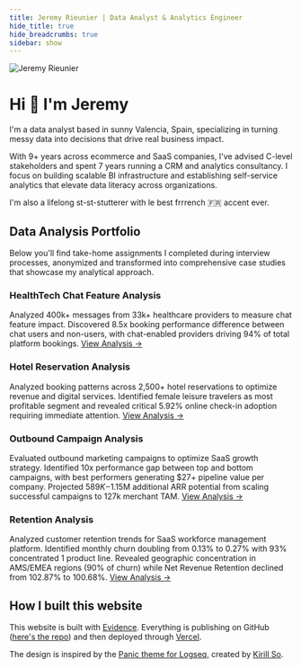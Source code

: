 ```yaml
---
title: Jeremy Rieunier | Data Analyst & Analytics Engineer
hide_title: true
hide_breadcrumbs: true
sidebar: show
---
```


<img src="https://avatars.githubusercontent.com/jeremyrieunier" alt="Jeremy Rieunier" class="rounded-full w-36 h-36 mb-4">

# Hi 👋 I'm Jeremy

I'm a data analyst based in sunny Valencia, Spain, specializing in turning messy data into decisions that drive real business impact.

With 9+ years across ecommerce and SaaS companies, I've advised C-level stakeholders and spent 7 years running a CRM and analytics consultancy. I focus on building scalable BI infrastructure and establishing self-service analytics that elevate data literacy across organizations.

I'm also a lifelong st-st-stutterer with le best frrrench 🇫🇷 accent ever.

## Data Analysis Portfolio
Below you'll find take-home assignments I completed during interview processes, anonymized and transformed into comprehensive case studies that showcase my analytical approach.

### HealthTech Chat Feature Analysis
Analyzed 400k+ messages from 33k+ healthcare providers to measure chat feature impact. Discovered 8.5x booking performance difference between chat users and non-users, with chat-enabled providers driving 94% of total platform bookings. [View Analysis →](/data-analysis/chat/)

### Hotel Reservation Analysis
Analyzed booking patterns across 2,500+ hotel reservations to optimize revenue and digital services. Identified female leisure travelers as most profitable segment and revealed critical 5.92% online check-in adoption requiring immediate attention. 
[View Analysis →](/data-analysis/hotel/)

### Outbound Campaign Analysis
Evaluated  outbound marketing campaigns to optimize SaaS growth strategy. Identified 10x performance gap between top and bottom campaigns, with best performers generating $27+ pipeline value per company. Projected $589K-$1.15M additional ARR potential from scaling successful campaigns to 127k merchant TAM. [View Analysis →](/data-analysis/outbound/)


### Retention Analysis
Analyzed customer retention trends for SaaS workforce management platform. Identified monthly churn doubling from 0.13% to 0.27% with 93% concentrated 1 product line. Revealed geographic concentration in AMS/EMEA regions (90% of churn) while Net Revenue Retention declined from 102.87% to 100.68%. [View Analysis →](/data-analysis/retention/)

## How I built this website
This website is built with [Evidence](https://evidence.dev/). Everything is publishing on GitHub ([here's the repo](https://github.com/jeremyrieunier/evidence-portfolio)) and then deployed through [Vercel](https://vercel.com/). 

The design is inspired by the [Panic theme for Logseq](https://github.com/kirso/logseq-panic-theme), created by [Kirill So](https://www.kirillso.com/).

